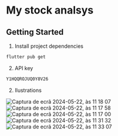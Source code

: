 # My stock analsys

## Getting Started


1. Install project dependencies

```bash
flutter pub get
```


2. API key

```bash
Y1HQQROJUQ0Y8V26
```

2. Ilustrations

![Captura de ecrã 2024-05-22, às 11 18 07](https://github.com/mrgarciamanuel/My-Stocks-Analysis-System/assets/100171179/f21099cf-d731-42d2-8e41-858fdf3d6bfb)
![Captura de ecrã 2024-05-22, às 11 17 58](https://github.com/mrgarciamanuel/My-Stocks-Analysis-System/assets/100171179/2d552a50-f05c-4062-a6e4-098e4943ac07)
![Captura de ecrã 2024-05-22, às 11 17 00](https://github.com/mrgarciamanuel/My-Stocks-Analysis-System/assets/100171179/24d8104a-d9fb-493c-b539-df26e4383fe5)
![Captura de ecrã 2024-05-22, às 11 31 32](https://github.com/mrgarciamanuel/My-Stocks-Analysis-System/assets/100171179/dcb13757-fee2-4866-892e-975a293b6036)
![Captura de ecrã 2024-05-22, às 11 33 07](https://github.com/mrgarciamanuel/My-Stocks-Analysis-System/assets/100171179/2742d7d1-6fd6-422a-9c2e-231980fcc2cb)





